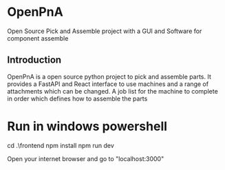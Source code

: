 # OpenPnA
Open Source Pick and Assemble project with a GUI and Software for component assemble

## Introduction
OpenPnA is a open source python project to pick and assemble parts. It provides a FastAPI and React interface to use machines and a range of attachments which can be changed. A job list for the machine to complete in order which defines how to assemble the parts

# Run in windows powershell
cd .\frontend
npm install
npm run dev

Open your internet browser and go to "localhost:3000"
